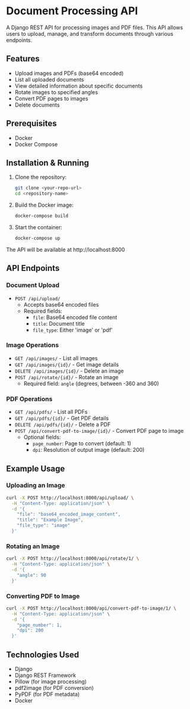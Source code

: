 # Document Processing API

A Django REST API for processing images and PDF files. This API allows users to upload, manage, and transform documents through various endpoints.

## Features

- Upload images and PDFs (base64 encoded)
- List all uploaded documents
- View detailed information about specific documents
- Rotate images to specified angles
- Convert PDF pages to images
- Delete documents

## Prerequisites

- Docker
- Docker Compose

## Installation & Running

1. Clone the repository:
   ```bash
   git clone <your-repo-url>
   cd <repository-name>
   ```

2. Build the Docker image:
   ```bash
   docker-compose build
   ```

3. Start the container:
   ```bash
   docker-compose up
   ```

The API will be available at http://localhost:8000

## API Endpoints

### Document Upload
- `POST /api/upload/`
  - Accepts base64 encoded files
  - Required fields:
    - `file`: Base64 encoded file content
    - `title`: Document title
    - `file_type`: Either 'image' or 'pdf'

### Image Operations
- `GET /api/images/` - List all images
- `GET /api/images/{id}/` - Get image details
- `DELETE /api/images/{id}/` - Delete an image
- `POST /api/rotate/{id}/` - Rotate an image
  - Required field: `angle` (degrees, between -360 and 360)

### PDF Operations
- `GET /api/pdfs/` - List all PDFs
- `GET /api/pdfs/{id}/` - Get PDF details
- `DELETE /api/pdfs/{id}/` - Delete a PDF
- `POST /api/convert-pdf-to-image/{id}/` - Convert PDF page to image
  - Optional fields:
    - `page_number`: Page to convert (default: 1)
    - `dpi`: Resolution of output image (default: 200)

## Example Usage

### Uploading an Image
```bash
curl -X POST http://localhost:8000/api/upload/ \
  -H "Content-Type: application/json" \
  -d '{
    "file": "base64_encoded_image_content",
    "title": "Example Image",
    "file_type": "image"
  }'
```

### Rotating an Image
```bash
curl -X POST http://localhost:8000/api/rotate/1/ \
  -H "Content-Type: application/json" \
  -d '{
    "angle": 90
  }'
```

### Converting PDF to Image
```bash
curl -X POST http://localhost:8000/api/convert-pdf-to-image/1/ \
  -H "Content-Type: application/json" \
  -d '{
    "page_number": 1,
    "dpi": 200
  }'
```


## Technologies Used

- Django
- Django REST Framework
- Pillow (for image processing)
- pdf2image (for PDF conversion)
- PyPDF (for PDF metadata)
- Docker
